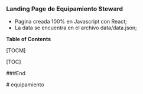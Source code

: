 ### Landing Page de Equipamiento Steward

- Pagina creada 100% en Javascript con React;
- La data se encuentra en el archivo data/data.json;


**Table of Contents**

[TOCM]

[TOC]

###End

#   e q u i p a m i e n t o 
 
 